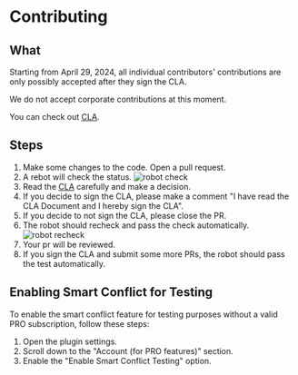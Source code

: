 # Contributing

## What

Starting from April 29, 2024, all individual contributors' contributions are only possibly accepted after they sign the CLA.

We do not accept corporate contributions at this moment.

You can check out [CLA](./CLA.md).

## Steps

1. Make some changes to the code. Open a pull request.
2. A rebot will check the status.
   ![robot check](./assets/cla-process/cla-robot-alert.png)
3. Read the [CLA](./CLA.md) carefully and make a decision.
4. If you decide to sign the CLA, please make a comment "I have read the CLA Document and I hereby sign the CLA".
5. If you decide to not sign the CLA, please close the PR.
6. The robot should recheck and pass the check automatically.
   ![robot recheck](./assets/cla-process/cla-sign-and-pass.png)
7. Your pr will be reviewed.
8. If you sign the CLA and submit some more PRs, the robot should pass the test automatically.

## Enabling Smart Conflict for Testing

To enable the smart conflict feature for testing purposes without a valid PRO subscription, follow these steps:

1. Open the plugin settings.
2. Scroll down to the "Account (for PRO features)" section.
3. Enable the "Enable Smart Conflict Testing" option.
